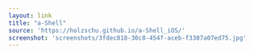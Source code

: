 ```yaml
---
layout: link
title: "a-Shell"
source: 'https://holzschu.github.io/a-Shell_iOS/'
screenshot: 'screenshots/3fdec818-30c8-454f-aceb-f3307a07ed75.jpg'
---
```



